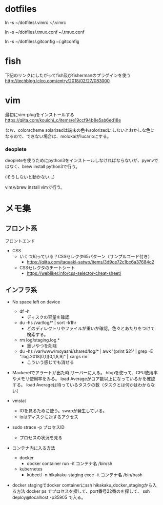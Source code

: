 # dotfiles
ln -s ~/dotfiles/.vimrc ~/.vimrc

ln -s ~/dotfiles/.tmux.conf ~/.tmux.conf

ln -s ~/dotfiles/.gitconfig ~/.gitconfig

# fish
下記のリンクにしたがってfish及びfishermanのプラグインを使う
http://techblog.lclco.com/entry/2018/02/27/083000

# vim
最初にvim-plugをインストールする
https://qiita.com/kouichi_c/items/e19ccf94b8e5ab6ed18e

なお、colorscheme solarizedは端末の色もsolorizedにしないとおかしな色になるので、できない場合は、molokaiがlucarioにする。

### deoplete
deopleteを使うためにpython3をインストールしなければならないが、pyenvではなく、brew install python3で行う。

(そうしないと動かない…)

vimもbrew install vimで行う。

# メモ集
## フロント系
フロントエンド
- CSS
  - いくつ知っている？CSSセレクタ65パターン（サンプルコード付き）
    - https://qiita.com/taquaki-satwo/items/3d9ce72c1bc6a37684c2
  - CSSセレクタのチートシート
    - https://webliker.info/css-selector-cheat-sheet/

## インフラ系
- No space left on device
  - df -h
    - ディスクの容量を確認
  - du -hs /var/log/* | sort -k1hr
    - どのディレクトリやファイルが重いか確認。色々とあたりをつけて検索する。
  - rm log/staging.log.*
    - 重いやつを削除
  - du -hs /var/www/moyashi/shared/log/* | awk '{print $2}' | grep -E ".log.2018\[0,1][0,1,8,9]" | xargs rm
    - こういう感じでも消せる

- Mackerelでアラートが出た時
サーバーに入る。
htopを使って、CPU使用率やメモリ使用率をみる。
load Averageがコア数以上になっているかを確認する。
load Averageは待っているタスクの数（タスクとは何かはわからない）

- vmstat
  - IOを見るために使う。swapが発生している。
  - ioはディスクに対するアクセス

- sudo strace -p プロセスID
  - プロセスの状況を見る

- コンテナ内に入る方法
  - docker
    - docker container run -it コンテナ名 /bin/sh
  - kubernetes
    - kubectl -n hikakaku-staging exec -it コンテナ名 /bin/bash

- docker stagingでdocker containerにssh hikakaku_docker_stagingから入る方法
docker ps
でプロセスを探して、port番号22番のを探して、
ssh deploy@localhost -p35905
で入る。
